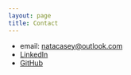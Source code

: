```yaml
---
layout: page
title: Contact
---
```


- email: [natacasey@outlook.com](mailto:natacasey@outlook.com)
- [LinkedIn](https://www.linkedin.com/in/natallia-casey-96b34264/)
- [GitHub](https://github.com/natacasey)
